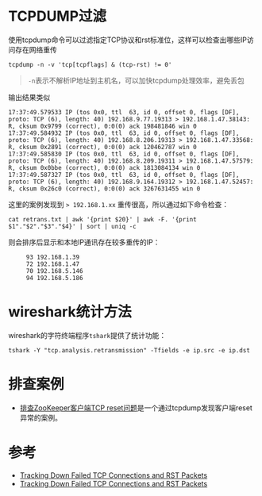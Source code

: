 
# TCPDUMP过滤

使用tcpdump命令可以过滤指定TCP协议和rst标准位，这样可以检查出哪些IP访问存在网络重传

```
tcpdump -n -v 'tcp[tcpflags] & (tcp-rst) != 0'
```

> `-n`表示不解析IP地址到主机名，可以加快tcpdump处理效率，避免丢包

输出结果类似

```
17:37:49.579533 IP (tos 0x0, ttl  63, id 0, offset 0, flags [DF], proto: TCP (6), length: 40) 192.168.9.77.19313 > 192.168.1.47.38143: R, cksum 0x9799 (correct), 0:0(0) ack 198481846 win 0
17:37:49.584932 IP (tos 0x0, ttl  63, id 0, offset 0, flags [DF], proto: TCP (6), length: 40) 192.168.8.206.19313 > 192.168.1.47.33568: R, cksum 0x2891 (correct), 0:0(0) ack 120462787 win 0
17:37:49.585830 IP (tos 0x0, ttl  63, id 0, offset 0, flags [DF], proto: TCP (6), length: 40) 192.168.8.209.19311 > 192.168.1.47.57579: R, cksum 0x0bbe (correct), 0:0(0) ack 1813084134 win 0
17:37:49.587327 IP (tos 0x0, ttl  63, id 0, offset 0, flags [DF], proto: TCP (6), length: 40) 192.168.9.164.19312 > 192.168.1.47.52457: R, cksum 0x26c0 (correct), 0:0(0) ack 3267631455 win 0
```

这里的案例发现到 `> 192.168.1.xx` 重传很高，所以通过如下命令检查：

```
cat retrans.txt | awk '{print $20}' | awk -F. '{print $1"."$2"."$3"."$4}' | sort | uniq -c
```

则会排序后显示和本地IP通讯存在较多重传的IP：

```
     93 192.168.1.39
     72 192.168.1.47
     70 192.168.5.146
     94 192.168.5.186
```

# wireshark统计方法

wireshark的字符终端程序`tshark`提供了统计功能：

```
tshark -Y "tcp.analysis.retransmission" -Tfields -e ip.src -e ip.dst
```

# 排查案例

* [排查ZooKeeper客户端TCP reset问题](../../big_data/zookeeper/before_zk_3.5_client_tcp_reset)是一个通过tcpdump发现客户端reset异常的案例。

# 参考

* [Tracking Down Failed TCP Connections and RST Packets](https://www.logicmonitor.com/blog/2014/03/13/tracking-down-failed-tcp-connections-and-rst-packets/)
* [Tracking Down Failed TCP Connections and RST Packets](https://www.logicmonitor.com/blog/tracking-down-failed-tcp-connections-and-rst-packets/)